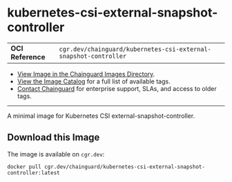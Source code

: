 <!--monopod:start-->
# kubernetes-csi-external-snapshot-controller
| | |
| - | - |
| **OCI Reference** | `cgr.dev/chainguard/kubernetes-csi-external-snapshot-controller` |


* [View Image in the Chainguard Images Directory](https://images.chainguard.dev/directory/image/kubernetes-csi-external-snapshot-controller/overview).
* [View the Image Catalog](https://console.chainguard.dev/images/catalog) for a full list of available tags.
* [Contact Chainguard](https://www.chainguard.dev/chainguard-images) for enterprise support, SLAs, and access to older tags.

---
<!--monopod:end-->

<!--overview:start-->
A minimal image for Kubernetes CSI external-snapshot-controller.
<!--overview:end-->

<!--getting:start-->
## Download this Image
The image is available on `cgr.dev`:

```
docker pull cgr.dev/chainguard/kubernetes-csi-external-snapshot-controller:latest
```
<!--getting:end-->

<!--body:start-->
<!--body:end-->

